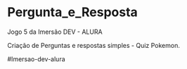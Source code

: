 # Pergunta_e_Resposta
Jogo 5 da Imersão DEV - ALURA

Criação de Perguntas e respostas simples - Quiz Pokemon.

#Imersao-dev-alura
